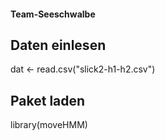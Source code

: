 #### Team-Seeschwalbe

## Daten einlesen
dat <- read.csv("slick2-h1-h2.csv")
## Paket laden
library(moveHMM)

